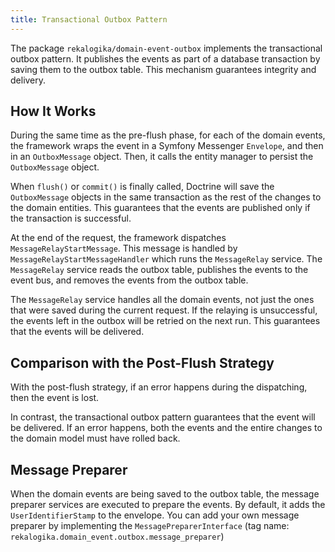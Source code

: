 ```yaml
---
title: Transactional Outbox Pattern
---
```


The package `rekalogika/domain-event-outbox` implements the transactional outbox
pattern. It publishes the events as part of a database transaction by saving
them to the outbox table. This mechanism guarantees integrity and delivery.

## How It Works

During the same time as the pre-flush phase, for each of the domain events, the
framework wraps the event in a Symfony Messenger `Envelope`, and then in an
`OutboxMessage` object. Then, it calls the entity manager to persist the
`OutboxMessage` object.

When `flush()` or `commit()` is finally called, Doctrine will save the
`OutboxMessage` objects in the same transaction as the rest of the changes to
the domain entities. This guarantees that the events are published only if the
transaction is successful.

At the end of the request, the framework dispatches `MessageRelayStartMessage`.
This message is handled by `MessageRelayStartMessageHandler` which runs the
`MessageRelay` service. The `MessageRelay` service reads the outbox table,
publishes the events to the event bus, and removes the events from the outbox
table.

The `MessageRelay` service handles all the domain events, not just the ones that
were saved during the current request. If the relaying is unsuccessful, the
events left in the outbox will be retried on the next run. This guarantees that
the events will be delivered.

## Comparison with the Post-Flush Strategy

With the post-flush strategy, if an error happens during the dispatching, then
the event is lost.

In contrast, the transactional outbox pattern guarantees that the event will be
delivered. If an error happens, both the events and the entire changes to the
domain model must have rolled back.

## Message Preparer

When the domain events are being saved to the outbox table, the message preparer
services are executed to prepare the events. By default, it adds the
`UserIdentifierStamp` to the envelope. You can add your own message preparer by
implementing the `MessagePreparerInterface` (tag name:
`rekalogika.domain_event.outbox.message_preparer`)